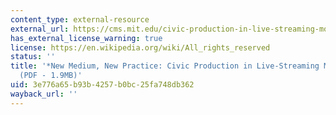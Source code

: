 ```yaml
---
content_type: external-resource
external_url: https://cms.mit.edu/civic-production-in-live-streaming-mobile-video/
has_external_license_warning: true
license: https://en.wikipedia.org/wiki/All_rights_reserved
status: ''
title: '*New Medium, New Practice: Civic Production in Live-Streaming Mobile Video*."
  (PDF - 1.9MB)'
uid: 3e776a65-b93b-4257-b0bc-25fa748db362
wayback_url: ''
---
```

